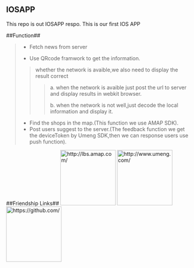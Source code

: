 ## IOSAPP ##
This repo is out IOSAPP respo. This is our first IOS APP

##Function##
>* Fetch news from server
>
>* Use QRcode framwork to get the information.
>>  whether the network is avaible,we also need to display the result correct
>>
>>>a. when the network is avaible just post the url to server and display results in webkit browser.
>>>
>>>b. when the network is not well,just decode the local information and display it.
>
>* Find the shops in the map.(This function we use AMAP SDK).
>* Post users suggest to the server.(The feedback function we get the deviceToken by Umeng SDK,then we can response users use push function).

##Friendship Links##
[<img src="http://img.kanzhun.com/images/logo/20140820/7c1bec4249ca676197cba542436d8cc5.jpg" height=150 width=150 alt="http://lbs.amap.com/"/>](http://lbs.amap.com/ "http://lbs.amap.com/")
[<img src="http://img.kanzhun.com/images/logo/20140915/9c4b54c2cdacd953f663c8f7073ef593.jpg" height=150 width=150 alt="http://www.umeng.com/"/>](http://www.umeng.com/ "http://www.umeng.com/")
[<img src="http://www.woiweb.net/wp-content/uploads/2013/07/github.png" height=150 width=150 alt="https://github.com/"/>](https://github.com/ "https://github.com/")
